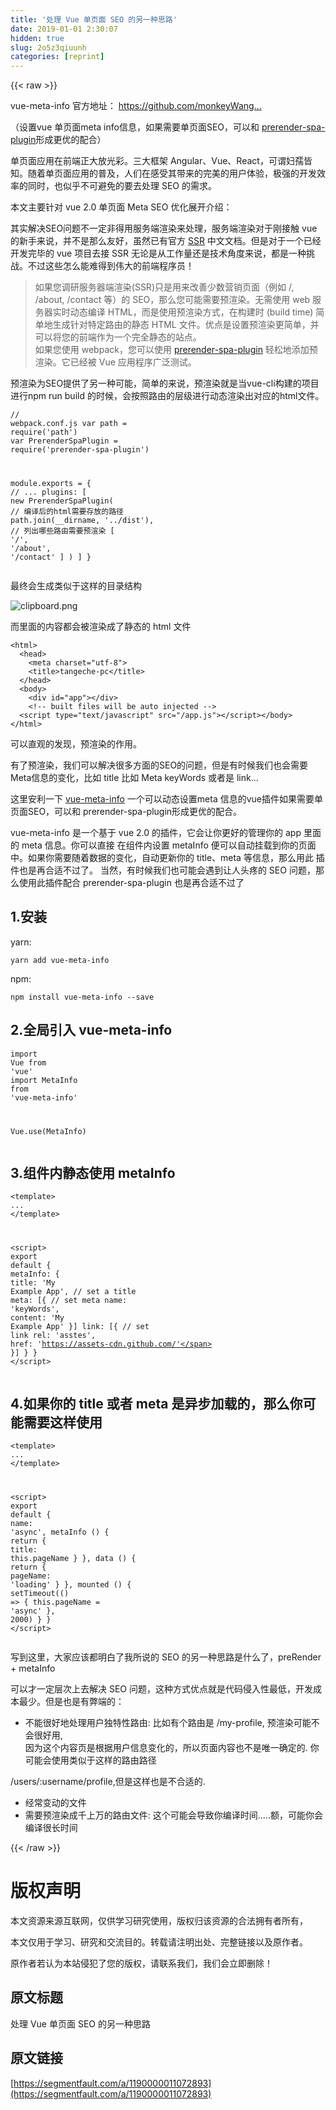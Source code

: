 ```yaml
---
title: '处理 Vue 单页面 SEO 的另一种思路' 
date: 2019-01-01 2:30:07
hidden: true
slug: 2o5z3qiuunh
categories: [reprint]
---
```


{{< raw >}}

                    
<p>vue-meta-info 官方地址： <a href="https://github.com/monkeyWangs/vue-meta-info" rel="nofollow noreferrer" target="_blank">https://github.com/monkeyWang...</a></p>
<p>（设置vue 单页面meta info信息，如果需要单页面SEO，可以和 <a href="https://github.com/chrisvfritz/prerender-spa-plugin" rel="nofollow noreferrer" target="_blank">prerender-spa-plugin</a>形成更优的配合）</p>
<p>单页面应用在前端正大放光彩。三大框架 Angular、Vue、React，可谓妇孺皆知。随着单页面应用的普及，人们在感受其带来的完美的用户体验，极强的开发效率的同时，也似乎不可避免的要去处理 SEO 的需求。</p>
<p>本文主要针对 vue 2.0 单页面 Meta SEO 优化展开介绍：</p>
<p>其实解决SEO问题不一定非得用服务端渲染来处理，服务端渲染对于刚接触 vue 的新手来说，并不是那么友好，虽然已有官方 <a href="https://ssr.vuejs.org/zh/" rel="nofollow noreferrer" target="_blank">SSR</a> 中文文档。但是对于一个已经开发完毕的 vue 项目去接 SSR 无论是从工作量还是技术角度来说，都是一种挑战。不过这些怎么能难得到伟大的前端程序员！</p>
<blockquote><p>如果您调研服务器端渲染(SSR)只是用来改善少数营销页面（例如 /, /about, /contact 等）的 SEO，那么您可能需要预渲染。无需使用 web 服务器实时动态编译 HTML，而是使用预渲染方式，在构建时 (build time) 简单地生成针对特定路由的静态 HTML 文件。优点是设置预渲染更简单，并可以将您的前端作为一个完全静态的站点。<br>如果您使用 webpack，您可以使用 <a href="https://github.com/chrisvfritz/prerender-spa-plugin" rel="nofollow noreferrer" target="_blank">prerender-spa-plugin</a> 轻松地添加预渲染。它已经被 Vue 应用程序广泛测试。</p></blockquote>
<p>预渲染为SEO提供了另一种可能，简单的来说，预渲染就是当vue-cli构建的项目进行npm run build 的时候，会按照路由的层级进行动态渲染出对应的html文件。</p>
<div class="widget-codetool" style="display:none;">
      <div class="widget-codetool--inner">
      <span class="selectCode code-tool" data-toggle="tooltip" data-placement="top" title="" data-original-title="全选"></span>
      <span type="button" class="copyCode code-tool" data-toggle="tooltip" data-placement="top" data-clipboard-text="// webpack.conf.js
var path = require('path')
var PrerenderSpaPlugin = require('prerender-spa-plugin')

module.exports = {
  // ...
  plugins: [
    new PrerenderSpaPlugin(
      // 编译后的html需要存放的路径
      path.join(__dirname, '../dist'),
      // 列出哪些路由需要预渲染
      [ '/', '/about', '/contact' ]
    )
  ]
}" title="" data-original-title="复制"></span>
      <span type="button" class="saveToNote code-tool" data-toggle="tooltip" data-placement="top" title="" data-original-title="放进笔记"></span>
      </div>
      </div><pre class="javascript hljs"><code class="js"><span class="hljs-comment">// webpack.conf.js</span>
<span class="hljs-keyword">var</span> path = <span class="hljs-built_in">require</span>(<span class="hljs-string">'path'</span>)
<span class="hljs-keyword">var</span> PrerenderSpaPlugin = <span class="hljs-built_in">require</span>(<span class="hljs-string">'prerender-spa-plugin'</span>)

<span class="hljs-built_in">module</span>.exports = {
  <span class="hljs-comment">// ...</span>
  plugins: [
    <span class="hljs-keyword">new</span> PrerenderSpaPlugin(
      <span class="hljs-comment">// 编译后的html需要存放的路径</span>
      path.join(__dirname, <span class="hljs-string">'../dist'</span>),
      <span class="hljs-comment">// 列出哪些路由需要预渲染</span>
      [ <span class="hljs-string">'/'</span>, <span class="hljs-string">'/about'</span>, <span class="hljs-string">'/contact'</span> ]
    )
  ]
}</code></pre>
<p>最终会生成类似于这样的目录结构</p>
<p><span class="img-wrap"><img data-src="/img/bVUCj5?w=314&amp;h=159" src="https://static.alili.tech/img/bVUCj5?w=314&amp;h=159" alt="clipboard.png" title="clipboard.png" style="cursor: pointer; display: inline;"></span></p>
<p>而里面的内容都会被渲染成了静态的 html 文件</p>
<div class="widget-codetool" style="display:none;">
      <div class="widget-codetool--inner">
      <span class="selectCode code-tool" data-toggle="tooltip" data-placement="top" title="" data-original-title="全选"></span>
      <span type="button" class="copyCode code-tool" data-toggle="tooltip" data-placement="top" data-clipboard-text="<html>
  <head>
    <meta charset=&quot;utf-8&quot;>
    <title>tangeche-pc</title>
  </head>
  <body>
    <div id=&quot;app&quot;></div>
    <!-- built files will be auto injected -->
  <script type=&quot;text/javascript&quot; src=&quot;/app.js&quot;></script></body>
</html>" title="" data-original-title="复制"></span>
      <span type="button" class="saveToNote code-tool" data-toggle="tooltip" data-placement="top" title="" data-original-title="放进笔记"></span>
      </div>
      </div><pre class="xml hljs"><code class="html"><span class="hljs-tag">&lt;<span class="hljs-name">html</span>&gt;</span>
  <span class="hljs-tag">&lt;<span class="hljs-name">head</span>&gt;</span>
    <span class="hljs-tag">&lt;<span class="hljs-name">meta</span> <span class="hljs-attr">charset</span>=<span class="hljs-string">"utf-8"</span>&gt;</span>
    <span class="hljs-tag">&lt;<span class="hljs-name">title</span>&gt;</span>tangeche-pc<span class="hljs-tag">&lt;/<span class="hljs-name">title</span>&gt;</span>
  <span class="hljs-tag">&lt;/<span class="hljs-name">head</span>&gt;</span>
  <span class="hljs-tag">&lt;<span class="hljs-name">body</span>&gt;</span>
    <span class="hljs-tag">&lt;<span class="hljs-name">div</span> <span class="hljs-attr">id</span>=<span class="hljs-string">"app"</span>&gt;</span><span class="hljs-tag">&lt;/<span class="hljs-name">div</span>&gt;</span>
    <span class="hljs-comment">&lt;!-- built files will be auto injected --&gt;</span>
  <span class="hljs-tag">&lt;<span class="hljs-name">script</span> <span class="hljs-attr">type</span>=<span class="hljs-string">"text/javascript"</span> <span class="hljs-attr">src</span>=<span class="hljs-string">"/app.js"</span>&gt;</span><span class="undefined"></span><span class="hljs-tag">&lt;/<span class="hljs-name">script</span>&gt;</span><span class="hljs-tag">&lt;/<span class="hljs-name">body</span>&gt;</span>
<span class="hljs-tag">&lt;/<span class="hljs-name">html</span>&gt;</span></code></pre>
<p>可以直观的发现，预渲染的作用。</p>
<p>有了预渲染，我们可以解决很多方面的SEO的问题，但是有时候我们也会需要Meta信息的变化，比如 title 比如 Meta keyWords 或者是 link...</p>
<p>这里安利一下 <a href="https://github.com/monkeyWangs/vue-meta-info" rel="nofollow noreferrer" target="_blank">vue-meta-info</a> 一个可以动态设置meta 信息的vue插件如果需要单页面SEO，可以和 prerender-spa-plugin形成更优的配合。</p>
<p>vue-meta-info 是一个基于 vue 2.0 的插件，它会让你更好的管理你的 app 里面的 meta 信息。你可以直接 在组件内设置 metaInfo 便可以自动挂载到你的页面中。如果你需要随着数据的变化，自动更新你的 title、meta 等信息，那么用此 插件也是再合适不过了。 当然，有时候我们也可能会遇到让人头疼的 SEO 问题，那么使用此插件配合 prerender-spa-plugin 也是再合适不过了</p>
<h2 id="articleHeader0">1.安装</h2>
<p>yarn:</p>
<div class="widget-codetool" style="display:none;">
      <div class="widget-codetool--inner">
      <span class="selectCode code-tool" data-toggle="tooltip" data-placement="top" title="" data-original-title="全选"></span>
      <span type="button" class="copyCode code-tool" data-toggle="tooltip" data-placement="top" data-clipboard-text="yarn add vue-meta-info
" title="" data-original-title="复制"></span>
      <span type="button" class="saveToNote code-tool" data-toggle="tooltip" data-placement="top" title="" data-original-title="放进笔记"></span>
      </div>
      </div><pre class="hljs dockerfile"><code>yarn <span class="hljs-keyword">add</span><span class="bash"> vue-meta-info
</span></code></pre>
<p>npm:</p>
<div class="widget-codetool" style="display:none;">
      <div class="widget-codetool--inner">
      <span class="selectCode code-tool" data-toggle="tooltip" data-placement="top" title="" data-original-title="全选"></span>
      <span type="button" class="copyCode code-tool" data-toggle="tooltip" data-placement="top" data-clipboard-text="npm install vue-meta-info --save
" title="" data-original-title="复制"></span>
      <span type="button" class="saveToNote code-tool" data-toggle="tooltip" data-placement="top" title="" data-original-title="放进笔记"></span>
      </div>
      </div><pre class="hljs nginx"><code><span class="hljs-attribute">npm</span> install vue-meta-<span class="hljs-literal">info</span> --save
</code></pre>
<h2 id="articleHeader1">2.全局引入 vue-meta-info</h2>
<div class="widget-codetool" style="display:none;">
      <div class="widget-codetool--inner">
      <span class="selectCode code-tool" data-toggle="tooltip" data-placement="top" title="" data-original-title="全选"></span>
      <span type="button" class="copyCode code-tool" data-toggle="tooltip" data-placement="top" data-clipboard-text="import Vue from 'vue'
import MetaInfo from 'vue-meta-info'

Vue.use(MetaInfo)
" title="" data-original-title="复制"></span>
      <span type="button" class="saveToNote code-tool" data-toggle="tooltip" data-placement="top" title="" data-original-title="放进笔记"></span>
      </div>
      </div><pre class="hljs clean"><code><span class="hljs-keyword">import</span> Vue <span class="hljs-keyword">from</span> <span class="hljs-string">'vue'</span>
<span class="hljs-keyword">import</span> MetaInfo <span class="hljs-keyword">from</span> <span class="hljs-string">'vue-meta-info'</span>

Vue.use(MetaInfo)
</code></pre>
<h2 id="articleHeader2">3.组件内静态使用 metaInfo</h2>
<div class="widget-codetool" style="display:none;">
      <div class="widget-codetool--inner">
      <span class="selectCode code-tool" data-toggle="tooltip" data-placement="top" title="" data-original-title="全选"></span>
      <span type="button" class="copyCode code-tool" data-toggle="tooltip" data-placement="top" data-clipboard-text="<template>
  ...
</template>

<script>
  export default {
    metaInfo: {
      title: 'My Example App', // set a title
      meta: [{                 // set meta
        name: 'keyWords',
        content: 'My Example App'
      }]
      link: [{                 // set link
        rel: 'asstes',
        href: 'https://assets-cdn.github.com/'
      }]
    }
  }
</script>
" title="" data-original-title="复制"></span>
      <span type="button" class="saveToNote code-tool" data-toggle="tooltip" data-placement="top" title="" data-original-title="放进笔记"></span>
      </div>
      </div><pre class="hljs xml"><code><span class="hljs-tag">&lt;<span class="hljs-name">template</span>&gt;</span>
  ...
<span class="hljs-tag">&lt;/<span class="hljs-name">template</span>&gt;</span>

<span class="hljs-tag">&lt;<span class="hljs-name">script</span>&gt;</span><span class="javascript">
  <span class="hljs-keyword">export</span> <span class="hljs-keyword">default</span> {
    <span class="hljs-attr">metaInfo</span>: {
      <span class="hljs-attr">title</span>: <span class="hljs-string">'My Example App'</span>, <span class="hljs-comment">// set a title</span>
      meta: [{                 <span class="hljs-comment">// set meta</span>
        name: <span class="hljs-string">'keyWords'</span>,
        <span class="hljs-attr">content</span>: <span class="hljs-string">'My Example App'</span>
      }]
      link: [{                 <span class="hljs-comment">// set link</span>
        rel: <span class="hljs-string">'asstes'</span>,
        <span class="hljs-attr">href</span>: <span class="hljs-string">'https://assets-cdn.github.com/'</span>
      }]
    }
  }
</span><span class="hljs-tag">&lt;/<span class="hljs-name">script</span>&gt;</span>
</code></pre>
<h2 id="articleHeader3">4.如果你的 title 或者 meta 是异步加载的，那么你可能需要这样使用</h2>
<div class="widget-codetool" style="display:none;">
      <div class="widget-codetool--inner">
      <span class="selectCode code-tool" data-toggle="tooltip" data-placement="top" title="" data-original-title="全选"></span>
      <span type="button" class="copyCode code-tool" data-toggle="tooltip" data-placement="top" data-clipboard-text="<template>
  ...
</template>

<script>
  export default {
    name: 'async',
    metaInfo () {
      return {
        title: this.pageName
      }
    },
    data () {
      return {
        pageName: 'loading'
      }
    },
    mounted () {
      setTimeout(() => {
        this.pageName = 'async'
      }, 2000)
    }
  }
</script>
" title="" data-original-title="复制"></span>
      <span type="button" class="saveToNote code-tool" data-toggle="tooltip" data-placement="top" title="" data-original-title="放进笔记"></span>
      </div>
      </div><pre class="hljs xml"><code><span class="hljs-tag">&lt;<span class="hljs-name">template</span>&gt;</span>
  ...
<span class="hljs-tag">&lt;/<span class="hljs-name">template</span>&gt;</span>

<span class="hljs-tag">&lt;<span class="hljs-name">script</span>&gt;</span><span class="javascript">
  <span class="hljs-keyword">export</span> <span class="hljs-keyword">default</span> {
    <span class="hljs-attr">name</span>: <span class="hljs-string">'async'</span>,
    metaInfo () {
      <span class="hljs-keyword">return</span> {
        <span class="hljs-attr">title</span>: <span class="hljs-keyword">this</span>.pageName
      }
    },
    data () {
      <span class="hljs-keyword">return</span> {
        <span class="hljs-attr">pageName</span>: <span class="hljs-string">'loading'</span>
      }
    },
    mounted () {
      setTimeout(<span class="hljs-function"><span class="hljs-params">()</span> =&gt;</span> {
        <span class="hljs-keyword">this</span>.pageName = <span class="hljs-string">'async'</span>
      }, <span class="hljs-number">2000</span>)
    }
  }
</span><span class="hljs-tag">&lt;/<span class="hljs-name">script</span>&gt;</span>
</code></pre>
<p>写到这里，大家应该都明白了我所说的 SEO 的另一种思路是什么了，preRender + metaInfo</p>
<p>可以才一定层次上去解决 SEO 问题，这种方式优点就是代码侵入性最低，开发成本最少。但是也是有弊端的：</p>
<ul><li>不能很好地处理用户独特性路由: 比如有个路由是 /my-profile, 预渲染可能不会很好用,<br>  因为这个内容页是根据用户信息变化的，所以页面内容也不是唯一确定的. 你可能会使用类似于这样的路由路径</li></ul>
<p>/users/:username/profile,但是这样也是不合适的.</p>
<ul>
<li>经常变动的文件</li>
<li>需要预渲染成千上万的路由文件: 这个可能会导致你编译时间.....额，可能你会编译很长时间</li>
</ul>

                
{{< /raw >}}

# 版权声明
本文资源来源互联网，仅供学习研究使用，版权归该资源的合法拥有者所有，

本文仅用于学习、研究和交流目的。转载请注明出处、完整链接以及原作者。

原作者若认为本站侵犯了您的版权，请联系我们，我们会立即删除！

## 原文标题
处理 Vue 单页面 SEO 的另一种思路

## 原文链接
[https://segmentfault.com/a/1190000011072893](https://segmentfault.com/a/1190000011072893)

